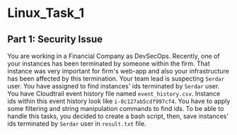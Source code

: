 # Linux_Task_1
## Part 1: Security Issue
You are working in a Financial Company as DevSecOps. Recently, one of your instances has been terminated by someone within the firm. 
That instance was very important for firm's web-app and also your infrastructure has been affected by this termination. Your team lead is suspecting `Serdar` user.
You have assigned to find instances' ids terminated by `Serdar` user. You have Cloudtrail event history file named `event_history.csv`.
Instance ids within this event history look like `i-0c127ab5cdf997cf4`. You have to apply some filtering and string manipulation commands to find ids. 
To be able to handle this tasks, you decided to create a bash script, then, save instances' ids terminated by `Serdar` user in `result.txt` file.  
